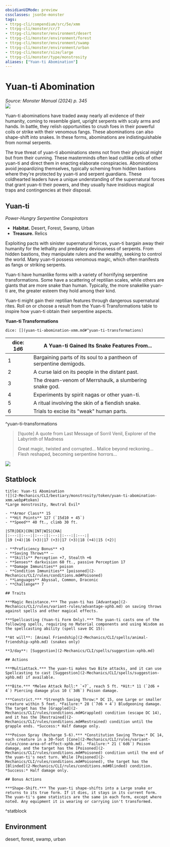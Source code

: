 ```yaml
---
obsidianUIMode: preview
cssclasses: json5e-monster
tags:
- ttrpg-cli/compendium/src/5e/xmm
- ttrpg-cli/monster/cr/7
- ttrpg-cli/monster/environment/desert
- ttrpg-cli/monster/environment/forest
- ttrpg-cli/monster/environment/swamp
- ttrpg-cli/monster/environment/urban
- ttrpg-cli/monster/size/large
- ttrpg-cli/monster/type/monstrosity
aliases: ["Yuan-ti Abomination"]
---
```

# Yuan-ti Abomination
*Source: Monster Manual (2024) p. 345*  
![](2-Mechanics/CLI/bestiary/monstrosity/img/yuan-ti-abomination.webp#right)

Yuan-ti abominations have traded away nearly all evidence of their humanity, coming to resemble giant, upright serpents with scaly arms and hands. In battle, they relish opportunities to crush foes in their powerful coils or strike with their venomous fangs. These abominations can also shape-shift into snakes. In these forms, abominations are indistinguishable from normal serpents.

The true threat of yuan-ti abominations stems not from their physical might but from their cunning. These masterminds often lead cultlike cells of other yuan-ti and direct them in enacting elaborate conspiracies. Abominations avoid jeopardizing themselves, typically scheming from hidden bastions where they're protected by yuan-ti and serpent guardians. These coldhearted leaders have a unique understanding of the supernatural forces that grant yuan-ti their powers, and they usually have insidious magical traps and contingencies at their disposal.

## Yuan-ti

*Power-Hungry Serpentine Conspirators*

- **Habitat.** Desert, Forest, Swamp, Urban  
- **Treasure.** Relics  

Exploiting pacts with sinister supernatural forces, yuan-ti bargain away their humanity for the lethality and predatory deviousness of serpents. From hidden bastions, they manipulate rulers and the wealthy, seeking to control the world. Many yuan-ti possess venomous magic, which often manifests as fangs or striking serpents.

Yuan-ti have humanlike forms with a variety of horrifying serpentine transformations. Some have a scattering of reptilian scales, while others are giants that are more snake than human. Typically, the more snakelike yuan-ti are, the greater esteem they hold among their kind.

Yuan-ti might gain their reptilian features through dangerous supernatural rites. Roll on or choose a result from the Yuan-ti Transformations table to inspire how yuan-ti obtain their serpentine aspects.

**Yuan-ti Transformations**

`dice: [](yuan-ti-abomination-xmm.md#^yuan-ti-transformations)`

| dice: 1d6 | A Yuan-ti Gained Its Snake Features From... |
|-----------|---------------------------------------------|
| 1 | Bargaining parts of its soul to a pantheon of serpentine demigods. |
| 2 | A curse laid on its people in the distant past. |
| 3 | The dream-venom of Merrshaulk, a slumbering snake god. |
| 4 | Experiments by spirit nagas or other yuan-ti. |
| 5 | A ritual involving the skin of a fiendish snake. |
| 6 | Trials to excise its "weak" human parts. |
^yuan-ti-transformations

> [!quote] A quote from Last Message of Sorril Venil, Explorer of the Labyrinth of Madness  
> 
> Great magic, twisted and corrupted... Malice beyond reckoning... Flesh reshaped, becoming serpentine horrors...


![](2-Mechanics/CLI/bestiary/monstrosity/img/yuan-ti.webp#center)

## Statblock

```ad-statblock
title: Yuan-ti Abomination
![](2-Mechanics/CLI/bestiary/monstrosity/token/yuan-ti-abomination-xmm.webp#token)
*Large monstrosity, Neutral Evil*

- **Armor Class** 15 
- **Hit Points** 127 (`15d10 + 45`) 
- **Speed** 40 ft., climb 30 ft.

|STR|DEX|CON|INT|WIS|CHA|
|:---:|:---:|:---:|:---:|:---:|:---:|
|19 (+4)|16 (+3)|17 (+3)|17 (+3)|18 (+4)|15 (+2)|

- **Proficiency Bonus** +3
- **Saving Throws** ⏤
- **Skills** Perception +7, Stealth +6
- **Senses** darkvision 60 ft., passive Perception 17
- **Damage Immunities** poison
- **Condition Immunities** [poisoned](2-Mechanics/CLI/rules/conditions.md#Poisoned)
- **Languages** Abyssal, Common, Draconic
- **Challenge** 7

## Traits

***Magic Resistance.*** The yuan-ti has [Advantage](2-Mechanics/CLI/rules/variant-rules/advantage-xphb.md) on saving throws against spells and other magical effects.

***Spellcasting (Yuan-ti Form Only).*** The yuan-ti casts one of the following spells, requiring no Material components and using Wisdom as the spellcasting ability (spell save DC 15):

**At will**: [Animal Friendship](2-Mechanics/CLI/spells/animal-friendship-xphb.md) (snakes only)

**3/day**: [Suggestion](2-Mechanics/CLI/spells/suggestion-xphb.md)

## Actions

***Multiattack.*** The yuan-ti makes two Bite attacks, and it can use Spellcasting to cast [Suggestion](2-Mechanics/CLI/spells/suggestion-xphb.md) if available.

***Bite.*** *Melee Attack Roll:* `+7`, reach 5 ft. *Hit:* 11 (`2d6 + 4`) Piercing damage plus 10 (`3d6`) Poison damage.

***Constrict.*** *Strength Saving Throw:* DC 15, one Large or smaller creature within 5 feet. *Failure:* 28 (`7d6 + 4`) Bludgeoning damage. The target has the [Grappled](2-Mechanics/CLI/rules/conditions.md#Grappled) condition (escape DC 14), and it has the [Restrained](2-Mechanics/CLI/rules/conditions.md#Restrained) condition until the grapple ends. *Success:* Half damage only.

***Poison Spray (Recharge 5-6).*** *Constitution Saving Throw:* DC 14, each creature in a 30-foot [Cone](2-Mechanics/CLI/rules/variant-rules/cone-area-of-effect-xphb.md). *Failure:* 21 (`6d6`) Poison damage, and the target has the [Poisoned](2-Mechanics/CLI/rules/conditions.md#Poisoned) condition until the end of the yuan-ti's next turn. While [Poisoned](2-Mechanics/CLI/rules/conditions.md#Poisoned), the target has the [Blinded](2-Mechanics/CLI/rules/conditions.md#Blinded) condition. *Success:* Half damage only.

## Bonus Actions

***Shape-Shift.*** The yuan-ti shape-shifts into a Large snake or returns to its true form. If it dies, it stays in its current form. The yuan-ti's game statistics are the same in each form, except where noted. Any equipment it is wearing or carrying isn't transformed.
```
^statblock

## Environment

desert, forest, swamp, urban